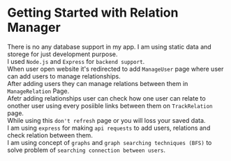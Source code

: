 # Getting Started with Relation Manager

 There is no any database support in my app. I am using static data and storege for just development purpose.\
 I used `Node.js` and `Express` for `backend support`.\
 When user open website it's redirected to add `ManageUser` page where user can add users to manage relationships.\
 After adding users they can manage relations between them in `ManageRelation` Page.\
 Afetr adding relationships user can check how one user can relate to onother user using every posiible links between them on `TrackRelation` page.\
 While using this `don't refresh` page or you will loss your saved data.\
 I am using `express` for making `api requests` to add users, relations and check relation between them.\
 I am using concept of `graphs` and `graph searching techniques (BFS)` to solve problem of `searching connection between users`.
